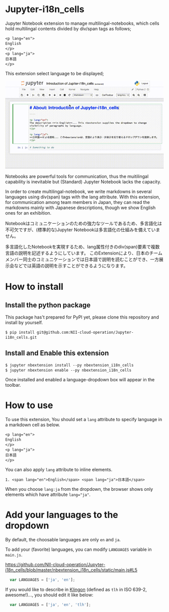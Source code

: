 # Jupyter-i18n_cells
Jupyter Notebook extension to manage multilingal-notebooks, which cells hold multilingal contents divided by div/span tags as follows;

```
<p lang="en">
English
</p>
<p lang="ja">
日本語
</p>
```

This extension select language to be displayed;

![demo](https://raw.githubusercontent.com/NII-cloud-operation/Jupyter-i18n_cells/master/demo.gif)

Notebooks are powerful tools for communication, thus the muitilingal capability is inevitable but (Standard) Jupyter Notebook lacks the capacity.

In order to create multilingal-notebook, we write markdowns in several languages using div(span) tags with the lang attribute.
With this extension, for communication among team members in Japan, they can read the markdowns mainly with Japanese descriptions, though we show English ones for an exhibition.

Notebookはコミュニケーションのための強力なツールであるため、多言語化は不可欠ですが、(標準的な)Jupyter Notebookは多言語化の仕組みを備えていません。

多言語化したNotebookを実現するため、lang属性付きのdiv(span)要素で複数言語の説明を記述するようにしています。
このExtensionにより、日本のチームメンバー同士のコミュニケーションでは日本語で説明を読むことができ、一方展示会などでは英語の説明を示すことができるようになります。


# How to install

## Install the python package

This package has't prepared for PyPI yet, please clone this repository and install by yourself.

```
$ pip install git@github.com:NII-cloud-operation/Jupyter-i18n_cells.git
```

## Install and Enable this extension


```
$ jupyter nbextension install --py nbextension_i18n_cells
$ jupyter nbextension enable --py nbextension_i18n_cells
```

Once installed and enabled a language-dropdown box will appear in the toolbar.

# How to use

To use this extension, You should set a `lang` attribute to specify language in a markdown cell as below.

```
<p lang="en">
English
</p>
<p lang="ja">
日本語
</p>
```

You can also apply `lang` attribute to inline elements.

```
1. <span lang="en">English</span> <span lang="ja">日本語</span>
```

When you choose `lang:ja` from the dropdown, the browser shows only elements which have attribute `lang="ja"`.

# Add your languages to the dropdown

By default, the choosable languages are only `en` and `ja`.

To add your (favorite) languages, you can modify `LANGUAGES` variable in `main.js`. 

https://github.com/NII-cloud-operation/Jupyter-i18n_cells/blob/master/nbextension_i18n_cells/static/main.js#L5
```js
  var LANGUAGES = ['ja', 'en'];
```

If you would like to describe in [Klingon](https://en.wikipedia.org/wiki/Klingon_language) (defined as `tlh` in ISO 639-2, awesome!)..., you should edit it like below:

```js
  var LANGUAGES = ['ja', 'en', 'tlh'];
```
